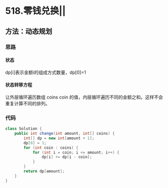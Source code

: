# 518.零钱兑换||

## 方法：动态规划

### 思路

#### 状态

dp[i]表示金额i的组成方式数量，dp[0]=1

#### 状态转移方程

让外层循环遍历数组 coins coin 的值，内层循环遍历不同的金额之和。这样不会重复计算不同的排列。

### 代码

```java
class Solution {
    public int change(int amount, int[] coins) {
        int[] dp = new int[amount + 1];
        dp[0] = 1;
        for (int coin : coins) {
            for (int i = coin; i <= amount; i++) {
                dp[i] += dp[i - coin];
            }
        }
        return dp[amount];
    }
}
```

